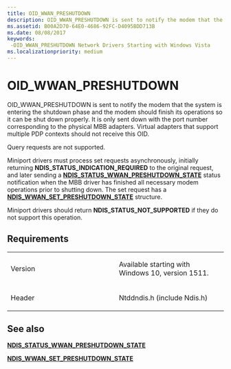 ```yaml
---
title: OID_WWAN_PRESHUTDOWN
description: OID_WWAN_PRESHUTDOWN is sent to notify the modem that the system is entering the shutdown phase and the modem should finish its operations so it can be shut down properly.
ms.assetid: B00A2D70-64E0-4686-92FC-D4095BDD713B
ms.date: 08/08/2017
keywords: 
 -OID_WWAN_PRESHUTDOWN Network Drivers Starting with Windows Vista
ms.localizationpriority: medium
---
```


# OID\_WWAN\_PRESHUTDOWN


OID\_WWAN\_PRESHUTDOWN is sent to notify the modem that the system is entering the shutdown phase and the modem should finish its operations so it can be shut down properly. It is only sent down with the port number corresponding to the physical MBB adapters. Virtual adapters that support multiple PDP contexts should not receive this OID.

Query requests are not supported.

Miniport drivers must process set requests asynchronously, initially returning **NDIS\_STATUS\_INDICATION\_REQUIRED** to the original request, and later sending a [**NDIS\_STATUS\_WWAN\_PRESHUTDOWN\_STATE**](./ndis-status-wwan-preshutdown-state.md) status notification when the MBB driver has finished all necessary modem operations prior to shutting down. The set request has a [**NDIS\_WWAN\_SET\_PRESHUTDOWN\_STATE**](/windows-hardware/drivers/ddi/ndiswwan/ns-ndiswwan-_ndis_wwan_set_preshutdown_state) structure.

Miniport drivers should return **NDIS\_STATUS\_NOT\_SUPPORTED** if they do not support this operation.

Requirements
------------

<table>
<colgroup>
<col width="50%" />
<col width="50%" />
</colgroup>
<tbody>
<tr class="odd">
<td><p>Version</p></td>
<td><p>Available starting with Windows 10, version 1511.</p></td>
</tr>
<tr class="even">
<td><p>Header</p></td>
<td>Ntddndis.h (include Ndis.h)</td>
</tr>
</tbody>
</table>

## See also


[**NDIS\_STATUS\_WWAN\_PRESHUTDOWN\_STATE**](./ndis-status-wwan-preshutdown-state.md)

[**NDIS\_WWAN\_SET\_PRESHUTDOWN\_STATE**](/windows-hardware/drivers/ddi/ndiswwan/ns-ndiswwan-_ndis_wwan_set_preshutdown_state)

 

